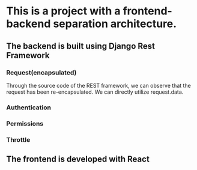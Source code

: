 # This is a project with a frontend-backend separation architecture. 
## The backend is built using Django Rest Framework
### Request(encapsulated)

Through the source code of the REST framework, we can observe that the request has been re-encapsulated. We can directly utilize request.data.


### Authentication
### Permissions
### Throttle
##  The frontend is developed with React
